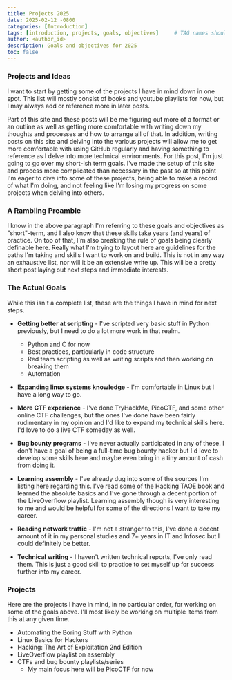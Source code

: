 ```yaml
---
title: Projects 2025
date: 2025-02-12 -0800
categories: [Introduction]
tags: [introduction, projects, goals, objectives]     # TAG names should always be lowercase
author: <author_id>
description: Goals and objectives for 2025
toc: false
---
```



<h3>Projects and Ideas</h3>
I want to start by getting some of the projects I have in mind down in one spot. This list will mostly consist of books and youtube playlists for now, but I may always add or reference more in later posts.

Part of this site and these posts will be me figuring out more of a format or an outline as well as getting more comfortable with writing down my thoughts and processes and how to arrange all of that. In addition, writing posts on this site and delving into the various projects will allow me to get more comfortable with using GitHub regularly and having something to reference as I delve into more technical environments. For this post, I'm just going to go over my short-ish term goals. I've made the setup of this site and process more complicated than necessary in the past so at this point I'm eager to dive into some of these projects, being able to make a record of what I'm doing, and not feeling like I'm losing my progress on some projects when delving into others.

<h3>A Rambling Preamble</h3>
I know in the above paragraph I'm referring to these goals and objectives as "short"-term, and I also know that these skills take years (and years) of practice. On top of that, I'm also breaking the rule of goals being clearly definable here. Really what I'm trying to layout here are guidelines for the paths I'm taking and skills I want to work on and build. This is not in any way an exhaustive list, nor will it be an extensive write up. This will be a pretty short post laying out next steps and immediate interests.


<h3>The Actual Goals</h3>
While this isn't a complete list, these are the things I have in mind for next steps.

- **Getting better at scripting** - I've scripted very basic stuff in Python previously, but I need to do a lot more work in that realm.
	- Python and C for now
	- Best practices, particularly in code structure
	- Red team scripting as well as writing scripts and then working on breaking them
	- Automation

- **Expanding linux systems knowledge** - I'm comfortable in Linux but I have a long way to go.

- **More CTF experience** - I've done TryHackMe, PicoCTF, and some other online CTF challenges, but the ones I've done have been fairly rudimentary in my opinion and I'd like to expand my technical skills here. I'd love to do a live CTF someday as well.

- **Bug bounty programs** - I've never actually participated in any of these. I don't have a goal of being a full-time bug bounty hacker but I'd love to develop some skills here and maybe even bring in a tiny amount of cash from doing it.

- **Learning assembly** - I've already dug into some of the sources I'm listing here regarding this. I've read some of the Hacking TAOE book and learned the absolute basics and I've gone through a decent portion of the LiveOverflow playlist. Learning assembly though is very interesting to me and would be helpful for some of the directions I want to take my career.

- **Reading network traffic** - I'm not a stranger to this, I've done a decent amount of it in my personal studies and 7+ years in IT and Infosec but I could definitely be better.

- **Technical writing** - I haven't written technical reports, I've only read them. This is just a good skill to practice to set myself up for success further into my career.

<h3>Projects</h3>
Here are the projects I have in mind, in no particular order, for working on some of the goals above. I'll most likely be working on multiple items from this at any given time.

- Automating the Boring Stuff with Python
- Linux Basics for Hackers
- Hacking: The Art of Exploitation 2nd Edition
- LiveOverflow playlist on assembly
- CTFs and bug bounty playlists/series
	- My main focus here will be PicoCTF for now
